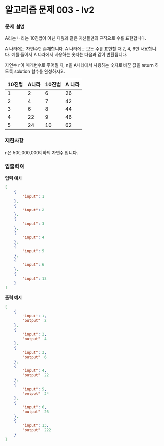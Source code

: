 # **알고리즘 문제 003 - lv2**

### **문제 설명**

A라는 나라는 10진법이 아닌 다음과 같은 자신들만의 규칙으로 수를 표현합니다.

A 나라에는 자연수만 존재합니다.
A 나라에는 모든 수를 표현할 때 2, 4, 6만 사용합니다.
예를 들어서 A 나라에서 사용하는 숫자는 다음과 같이 변환됩니다.

자연수 n이 매개변수로 주어질 때, n을 A나라에서 사용하는 숫자로 바꾼 값을 return 하도록 solution 함수를 완성하시오.

| 10진법 | A나라 | 10진법 | A 나라 |
| :----- | :---- | :----- | :----- |
| 1      | 2     | 6      | 26     |
| 2      | 4     | 7      | 42     |
| 3      | 6     | 8      | 44     |
| 4      | 22    | 9      | 46     |
| 5      | 24    | 10     | 62     |


### **제한사항**

n은 500,000,000이하의 자연수 입니다.


### **입출력 예**

**입력 예시**
```json
[
    {
        "input": 1
    },
    {
        "input": 2
    },
    {
        "input": 3
    },
    {
        "input": 4
    },
    {
        "input": 5
    },
    {
        "input": 6
    },
    {
        "input": 13
    }
]
```

**출력 예시**
```json
[
    {
        "input": 1,
        "output": 2
    },
    {
        "input": 2,
        "output": 4
    },
    {
        "input": 3,
        "output": 6
    },
    {
        "input": 4,
        "output": 22
    },
    {
        "input": 5,
        "output": 24
    },
    {
        "input": 6,
        "output": 26
    },
    {
        "input": 13,
        "output": 222
    }
]
```